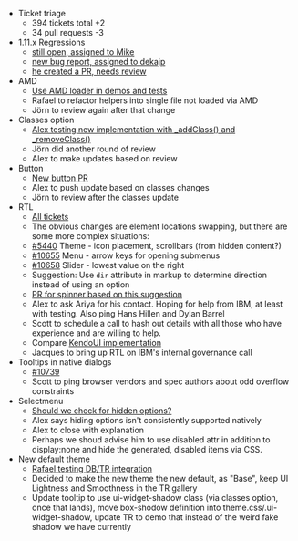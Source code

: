 * Ticket triage
  * 394 tickets total +2
  * 34 pull requests -3
* 1.11.x Regressions
  * [still open, assigned to Mike](http://bugs.jqueryui.com/ticket/10590)
  * [new bug report, assigned to dekajp](http://bugs.jqueryui.com/ticket/10721)
  * [he created a PR, needs review](https://github.com/jquery/jquery-ui/pull/1398)
* AMD
  * [Use AMD loader in demos and tests](http://bugs.jqueryui.com/ticket/10119)
  * Rafael to refactor helpers into single file not loaded via AMD
  * Jörn to review again after that change
* Classes option
  * [Alex testing new implementation with _addClass() and _removeClass()](https://github.com/jquery/jquery-ui/pull/1411)
  * Jörn did another round of review
  * Alex to make updates based on review
* Button
  * [New button PR](https://github.com/jquery/jquery-ui/pull/1415)
  * Alex to push update based on classes changes
  * Jörn to review after the classes update
* RTL
  * [All tickets](http://bugs.jqueryui.com/query?status=assigned&status=new&status=open&status=pending&status=reopened&summary=~rtl&or&status=assigned&status=new&status=open&status=pending&status=reopened&description=~rtl&col=id&col=summary&col=status&col=type&col=priority&col=milestone&col=component&order=priority)
  * The obvious changes are element locations swapping, but there are some more complex situations:
  * [#5440](http://bugs.jqueryui.com/ticket/5440) Theme - icon placement, scrollbars (from hidden content?)
  * [#10655](http://bugs.jqueryui.com/ticket/10655) Menu - arrow keys for opening submenus
  * [#10658](http://bugs.jqueryui.com/ticket/10658) Slider - lowest value on the right
  * Suggestion: Use `dir` attribute in markup to determine direction instead of using an option
  * [PR for spinner based on this suggestion](https://github.com/jquery/jquery-ui/pull/1412)
  * Alex to ask Ariya for his contact. Hoping for help from IBM, at least with testing. Also ping Hans Hillen and Dylan Barrel
  * Scott to schedule a call to hash out details with all those who have experience and are willing to help.
  * Compare [KendoUI implementation](http://demos.telerik.com/kendo-ui/numerictextbox/right-to-left-support)
  * Jacques to bring up RTL on IBM's internal governance call
* Tooltips in native dialogs
  * [#10739](http://bugs.jqueryui.com/ticket/10739)
  * Scott to ping browser vendors and spec authors about odd overflow constraints
* Selectmenu
  * [Should we check for hidden options?](http://bugs.jqueryui.com/ticket/10743)
  * Alex says hiding options isn't consistently supported natively
  * Alex to close with explanation
  * Perhaps we shoud advise him to use disabled attr in addition to display:none and hide the generated, disabled items via CSS.
* New default theme
  * [Rafael testing DB/TR integration](https://github.com/jquery/jquery-ui/pull/1384/)
  * Decided to make the new theme the new default, as "Base", keep UI Lightness and Smoothness in the TR gallery
  * Update tooltip to use ui-widget-shadow class (via classes option, once that lands), move box-shodow definition into theme.css/.ui-widget-shadow, update TR to demo that instead of the weird fake shadow we have currently

